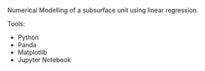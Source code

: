 Numerical Modelling of a subsurface unit using linear regression. 

Tools:
- Python 
- Panda
- Matplotlib
- Jupyter Notebook 
